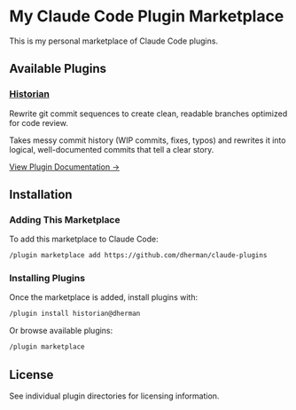 # My Claude Code Plugin Marketplace

This is my personal marketplace of Claude Code plugins.

## Available Plugins

### [Historian](plugins/historian/)

Rewrite git commit sequences to create clean, readable branches optimized for code review.

Takes messy commit history (WIP commits, fixes, typos) and rewrites it into logical, well-documented commits that tell a clear story.

[View Plugin Documentation →](plugins/historian/README.md)

## Installation

### Adding This Marketplace

To add this marketplace to Claude Code:

```bash
/plugin marketplace add https://github.com/dherman/claude-plugins
```

### Installing Plugins

Once the marketplace is added, install plugins with:

```bash
/plugin install historian@dherman
```

Or browse available plugins:

```bash
/plugin marketplace
```

## License

See individual plugin directories for licensing information.
